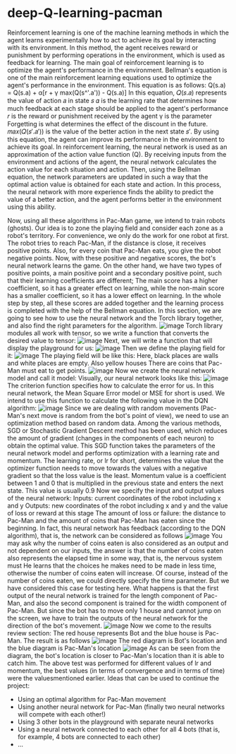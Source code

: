 # deep-Q-learning-pacman
Reinforcement learning is one of the machine learning methods in which the agent learns experimentally how to act to achieve its goal by interacting with its environment. In this method, the agent receives reward or punishment by performing operations in the environment, which is used as feedback for learning. The main goal of reinforcement learning is to optimize the agent's performance in the environment.
Bellman's equation is one of the main reinforcement learning equations used to optimize the agent's performance in the environment. This equation is as follows:
Q(s.a) = Q(s.a) + α[r + γ max(Q(s^'.a')) - Q(s.a)]
In this equation, 𝑄(𝑠.𝑎) represents the value of action 𝑎 in state 𝑠 𝛼 is the learning rate that determines how much feedback at each stage should be applied to the agent's performance 𝑟 is the reward or punishment received by the agent γ is the parameter Forgetting is what determines the effect of the discount in the future. 𝑚𝑎𝑥(𝑄(𝑠′.𝑎′)) is the value of the better action in the next state 𝑠′. By using this equation, the agent can improve its performance in the environment to achieve its goal.
In reinforcement learning, the neural network is used as an approximation of the action value function (Q). By receiving inputs from the environment and actions of the agent, the neural network calculates the action value for each situation and action. Then, using the Bellman equation, the network parameters are updated in such a way that the optimal action value is obtained for each state and action.
In this process, the neural network with more experience finds the ability to predict the value of a better action, and the agent performs better in the environment using this ability.

Now, using all these algorithms in Pac-Man game, we intend to train robots (ghosts).
Our idea is to zone the playing field and consider each zone as a robot's territory. For convenience, we only do the work for one robot at first.
The robot tries to reach Pac-Man, if the distance is close, it receives positive points.
Also, for every coin that Pac-Man eats, you give the robot negative points.
Now, with these positive and negative scores, the bot's neural network learns the game.
On the other hand, we have two types of positive points, a main positive point and a secondary positive point, such that their learning coefficients are different; The main score has a higher coefficient, so it has a greater effect on learning, while the non-main score has a smaller coefficient, so it has a lower effect on learning.
In the whole step by step, all these scores are added together and the learning process is completed with the help of the Bellman equation.
In this section, we are going to see how to use the neural network and the Torch library together, and also find the right parameters for the algorithm.
![image](https://github.com/erfan-golshan/deep-Q-learning-pacman/assets/129675348/803182b2-2fad-4c2a-b0f0-a75024c83a6a)
Torch library modules all work with tensor, so we write a function that converts the desired value to tensor:
![image](https://github.com/erfan-golshan/deep-Q-learning-pacman/assets/129675348/20d794e8-c822-477d-86f1-59e9939e7897)
Next, we will write a function that will display the playground for us:
![image](https://github.com/erfan-golshan/deep-Q-learning-pacman/assets/129675348/9e512e0e-e13f-4d43-a1b1-397f74f20833)
Then we define the playing field for it:
![image](https://github.com/erfan-golshan/deep-Q-learning-pacman/assets/129675348/2650fcd4-e7e9-4f3c-b753-d62805815459)
The playing field will be like this:
Here, black places are walls and white places are empty. Also yellow houses
There are coins that Pac-Man must eat to get points.
![image](https://github.com/erfan-golshan/deep-Q-learning-pacman/assets/129675348/f2acaa8d-dda3-482d-9bcc-47235e542af7)
Now we create the neural network model and call it model:
Visually, our neural network looks like this:
![image](https://github.com/erfan-golshan/deep-Q-learning-pacman/assets/129675348/15842bc9-f8d8-4656-a1d3-fad531827f73)
The criterion function specifies how to calculate the error for us. In this neural network, the Mean Square Error model or MSE for short is used. We intend to use this function to calculate the following value in the DQN algorithm:
![image](https://github.com/erfan-golshan/deep-Q-learning-pacman/assets/129675348/ff4165e6-2b00-4753-8c02-82f4358a160f)
Since we are dealing with random movements (Pac-Man's next move is random from the bot's point of view), we need to use an optimization method based on random data. Among the various methods, SGD or Stochastic Gradient Descent method has been used, which reduces the amount of gradient (changes in the components of each neuron) to obtain the optimal value.
This SGD function takes the parameters of the neural network model and performs optimization with a learning rate and momentum. The learning rate, or lr for short, determines the value that the optimizer function needs to move towards the values ​​with a negative gradient so that the loss value is the least. Momentum value is a coefficient between 1 and 0 that is multiplied in the previous state and enters the next state. This value is usually 0.9
Now we specify the input and output values ​​of the neural network:
Inputs: current coordinates of the robot including x and y
Outputs: new coordinates of the robot including x and y and the value of loss or reward at this stage
The amount of loss or failure: the distance to Pac-Man and the amount of coins that Pac-Man has eaten since the beginning.
In fact, this neural network has feedback (according to the DQN algorithm), that is, the network can be considered as follows
![image](https://github.com/erfan-golshan/deep-Q-learning-pacman/assets/129675348/005aba32-bdc6-478c-91c5-0220ed6a6641)
You may ask why the number of coins eaten is also considered as an output and not dependent on our inputs, the answer is that the number of coins eaten also represents the elapsed time in some way, that is, the nervous system must He learns that the choices he makes need to be made in less time, otherwise the number of coins eaten will increase. Of course, instead of the number of coins eaten, we could directly specify the time parameter. But we have considered this case for testing here.
What happens is that the first output of the neural network is trained for the length component of Pac-Man, and also the second component is trained for the width component of Pac-Man. But since the bot has to move only 1 house and cannot jump on the screen, we have to train the outputs of the neural network for the direction of the bot's movement.
![image](https://github.com/erfan-golshan/deep-Q-learning-pacman/assets/129675348/8bc4127a-2fea-4df3-8765-8d5b5827e01f)
Now we come to the results review section:
The red house represents Bot and the blue house is Pac-Man.
The result is as follows
![image](https://github.com/erfan-golshan/deep-Q-learning-pacman/assets/129675348/3c2e0aa6-3aeb-4a13-9fc7-56e1190e31fe)
The red diagram is Bot's location and the blue diagram is Pac-Man's location
![image](https://github.com/erfan-golshan/deep-Q-learning-pacman/assets/129675348/97c196f5-6cfa-4c70-9a4e-63c5d0bcf803)
As can be seen from the diagram, the bot's location is closer to Pac-Man's location than it is able to catch him.
The above test was performed for different values ​​of lr and momentum, the best values ​​(in terms of convergence and in terms of time) were the values ​​mentioned earlier.
Ideas that can be used to continue the project:
- Using an optimal algorithm for Pac-Man movement
- Using another neural network for Pac-Man (finally two neural networks will compete with each other!)
- Using 3 other bots in the playground with separate neural networks
- Using a neural network connected to each other for all 4 bots (that is, for example, 4 bots are connected to each other)
- ...
